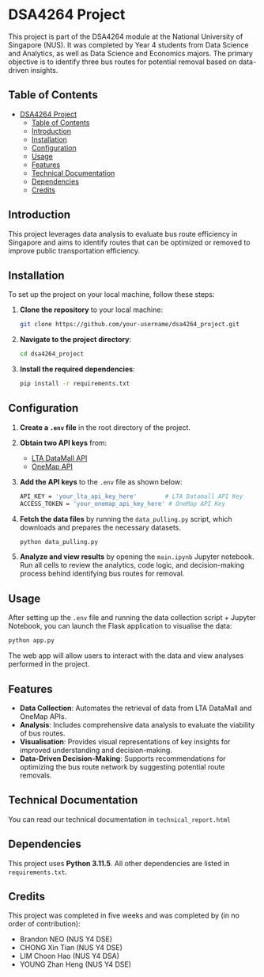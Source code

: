 # DSA4264 Project

This project is part of the DSA4264 module at the National University of Singapore (NUS). It was completed by Year 4 students from Data Science and Analytics, as well as Data Science and Economics majors. The primary objective is to identify three bus routes for potential removal based on data-driven insights.

## Table of Contents

- [DSA4264 Project](#dsa4264-project)
  - [Table of Contents](#table-of-contents)
  - [Introduction](#introduction)
  - [Installation](#installation)
  - [Configuration](#configuration)
  - [Usage](#usage)
  - [Features](#features)
  - [Technical Documentation](#technical-documentation)
  - [Dependencies](#dependencies)
  - [Credits](#credits)

## Introduction

This project leverages data analysis to evaluate bus route efficiency in Singapore and aims to identify routes that can be optimized or removed to improve public transportation efficiency.

## Installation

To set up the project on your local machine, follow these steps:

1. **Clone the repository** to your local machine:

    ```bash
    git clone https://github.com/your-username/dsa4264_project.git
    ```

2. **Navigate to the project directory**:

    ```bash
    cd dsa4264_project
    ```

3. **Install the required dependencies**:

    ```bash
    pip install -r requirements.txt
    ```

## Configuration

1. **Create a `.env` file** in the root directory of the project.
2. **Obtain two API keys** from:
   - [LTA DataMall API](https://datamall.lta.gov.sg/content/datamall/en.html)
   - [OneMap API](https://www.onemap.gov.sg/apidocs/)
   
3. **Add the API keys** to the `.env` file as shown below:

    ```bash
    API_KEY = 'your_lta_api_key_here'        # LTA Datamall API Key
    ACCESS_TOKEN = 'your_onemap_api_key_here' # OneMap API Key
    ```

4. **Fetch the data files** by running the `data_pulling.py` script, which downloads and prepares the necessary datasets.

    ```bash
    python data_pulling.py
    ```

5. **Analyze and view results** by opening the `main.ipynb` Jupyter notebook. Run all cells to review the analytics, code logic, and decision-making process behind identifying bus routes for removal.

## Usage

After setting up the `.env` file and running the data collection script + Jupyter Notebook, you can launch the Flask application to visualise the data:

```bash
python app.py
```

The web app will allow users to interact with the data and view analyses performed in the project.

## Features

- **Data Collection**: Automates the retrieval of data from LTA DataMall and OneMap APIs.
- **Analysis**: Includes comprehensive data analysis to evaluate the viability of bus routes.
- **Visualisation**: Provides visual representations of key insights for improved understanding and decision-making.
- **Data-Driven Decision-Making**: Supports recommendations for optimizing the bus route network by suggesting potential route removals.

## Technical Documentation
You can read our technical documentation in `technical_report.html`

## Dependencies

This project uses **Python 3.11.5**. All other dependencies are listed in `requirements.txt`.

## Credits
This project was completed in five weeks and was completed by (in no order of contribution): 
- Brandon NEO (NUS Y4 DSE)
- CHONG Xin Tian (NUS Y4 DSE)
- LIM Choon Hao (NUS Y4 DSA)
- YOUNG Zhan Heng (NUS Y4 DSE)